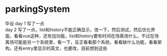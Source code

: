 # parkingSystem
毕设
day 1 写了一点  
day 2 写了一点，list和history不能正确显示，改一下，然后测试，然后优化界面，看看vue这种，还有加功能，list和history要有时间在场离场什么，不过在场离场可能是另一个系统里，看一下，反正看看那个系统，看看缺什么功能，看看架构，还有entry里显示的英文，也要改，目前想到这些
